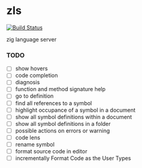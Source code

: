 # zls
[![Build Status](https://travis-ci.org/gernest/zls.svg?branch=master)](https://travis-ci.org/gernest/zls)

zig language server

### TODO

- [ ] show hovers
- [ ] code completion
- [ ] diagnosis
- [ ] function and method signature help
- [ ] go to definition
- [ ] find all references to a symbol
- [ ] highlight occupance of a symbol in a document
- [ ] show all symbol definitions within a document
- [ ] show all symbol definitions in a folder
- [ ] possible actions on errors or warning
- [ ] code lens
- [ ] rename symbol
- [ ] format source code in editor
- [ ] incrementally Format Code as the User Types